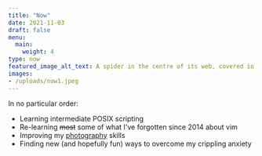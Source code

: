 ```yaml
---
title: "Now"
date: 2021-11-03
draft: false
menu:
  main:
    weight: 4
type: now
featured_image_alt_text: A spider in the centre of its web, covered in morning dew
images:
- /uploads/now1.jpeg
---
```

In no particular order:
- Learning intermediate POSIX scripting
- Re-learning ~~most~~ some of what I've forgotten since 2014 about vim
- Improving my [photography](https://500px.com/p/jamesrampton) skills
- Finding new (and hopefully fun) ways to overcome my crippling anxiety
